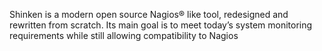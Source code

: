 Shinken is a modern open source Nagios® like tool, redesigned and rewritten from scratch. Its main goal is to meet today’s system monitoring requirements while still allowing compatibility to Nagios


